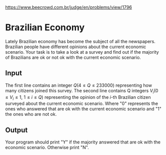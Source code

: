 https://www.beecrowd.com.br/judge/en/problems/view/1796

# Brazilian Economy

Lately Brazilian economy has become the subject of all the newspapers.
Brazilian people have different opinions about the current economic scenario.
Your task is to take a look at a survey and find out if the majority of
Brazilians are ok or not ok with the current economic scenario.

## Input

The first line contains an integer $Q (4 \leq Q \leq 233000)$ representing how
many citizens joined this survey. The second line contains Q integers $V_i (0
\leq V_i \leq 1$, $1 \leq i \leq Q)$ representing the opinion of the $i$-th
Brazilian citizen surveyed about the current economic scenario. Where "0"
represents the ones who answered that are ok with the current economic
scenario and "1" the ones who are not ok.

## Output

Your program should print "Y" if the majority answered that are ok with the
economic scenario. Otherwise print "N".
